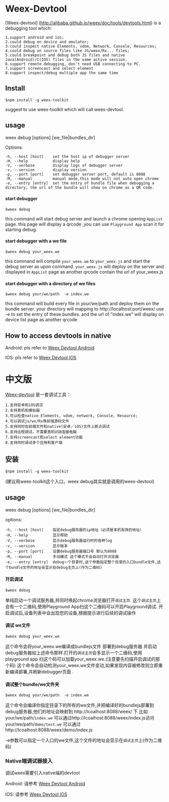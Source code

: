 Weex-Devtool
============

[Weex-devtool] (http://alibaba.github.io/weex/doc/tools/devtools.html) is a debugging tool which:

    1.support android and ios;
    2.could debug on device and emulator;
    3.could inspect native Elements, vdom, Network, Console, Resources; 
    4.could debug on source files like JS/weex/Rx... files;
    5.could breakpoint and debug both JS files and native Java(Android)/C(IOS) files in the same active session.
    6.support remote debugging, don't need USB connecting to PC.
    7.support screencast and select element
    8.support inspect/debug multiple app the same time


## Install
```
$npm install -g weex-toolkit
```
suggest to use weex-toolkit which will call weex-devtool. 

##  usage

 weex debug [options] [we_file|bundles_dir]
            
  Options:
  
    -h, --host [host]    set the host ip of debugger server
    -H, --help           display help
    -V, --verbose        display logs of debugger server
    -v, --version        display version
    -p, --port [port]    set debugger server port, default is 8088
    -M, --manual         manual mode,this mode will not auto open chrome
    -e, --entry [entry]  set the entry of bundle file when debugging a directory, the url of the bundle will show on chrome as a QR code.
     
#### start debugger
```
$weex debug
```
this command will start debug server and launch a chrome opening `AppList` page.
this page will display a qrcode ,you can use `Playground App` scan it for starting debug.

#### start debugger with a we file
```
$weex debug your_weex.we
```
this command will compile `your_weex.we` to `your_weex.js`  and start the debug server as upon command.
`your_weex.js` will deploy on the server and displayed in `AppList` page as  another qrcode contain the url of your_weex.js


#### start debugger with a directory of we files
```
$weex debug your/we/path  -e index.we
``` 
this command will build every file in your/we/path and deploy them on the bundle server. your directory will mapping to  http://localhost:port/weex/ 
use -e to set the entry of these bundles. and the url of "index.we" will display on device list page as another qrcode 

##  How to access devtools in native

  Android: pls refer to [Weex Devtool Android](https://github.com/weexteam/weex_devtools_android/blob/master/README.md)
  
  IOS: pls refer to [Weex Devtool IOS](https://github.com/weexteam/weex-devtool-iOS/blob/master/README-zh.md)




# 中文版
    
[Weex-devtool](http://alibaba.github.io/weex/doc/tools/devtools.html) 是一套调试工具：

    1.支持安卓和iOS调试
    2.支持真机和模拟器
    3.可以检查native Elements, vdom, network, Console, Resource;
    4.可以调试js/wx/Rx等前端源码文件
    5.支持同时在前端文件和native(安卓／iOS)文件上断点调试
    6.支持远程调试，不需要真机USB连接电脑
    7.支持screencast和select element功能
    8.支持同时调试多个应用和客户端
    
## 安装
```
$npm install -g weex-toolkit
```
(建议用weex-toolkit这个入口。weex debug其实就是调用的weex-devtool)
##  usage

 weex debug [options] [we_file|bundles_dir]
            
  options:
  
    -h, --host [host]    指定debug服务器的ip地址（必须是本机有效的地址）
    -H, --help           显示帮助
    -V, --verbose        显示debug服务器运行时的各种log
    -v, --version        显示版本
    -p, --port [port]    设置debug服务器端口号 默认为8088
    -M, --manual         手动模式 这个模式不会自动打开浏览器
    -e, --entry [entry]  debug一个目录时,这个参数指定整个目录的入口bundle文件,这个bundle文件的地址会显示在debug主页上(作为二维码)

#### 开启调试
```
$weex debug
```
单纯启动一个调试服务器,并同时唤起chrome浏览器打开`调试主页`.
这个`调试主页`上会有一个二维码,使用Playground App扫这个二维码可以开启Playground调试.
开启调试后,设备列表中会出现您的设备,根据提示进行后续的调试操作

#### 调试 we文件
```
$weex debug your_weex.we
```
这个命令会将your_weex.we编译成bundlejs文件 部署到debug服务器
并启动debug服务器如上述命令那样.打开的`调试主页`会多显示一个二维码,使用playground app
扫这个码可以加载your_weex.we.(注意要先扫描开启调试的那个码)
这个命令会自动检测your_weex.we文件变动,如果发现内容被修改则立即重新编译部署,并刷新debugger页面
.
#### 调试整个bundle/we文件夹
```
$weex debug your/we/path  -e index.we
``` 
这个命令会编译你指定目录下的所有的we文件,并把编译好的bundlejs部署到debug服务器,他们的地址会映射到 http://lcoalhost:8088/weex/ 下
比如 your/we/path/`index.we` 可以通过http://lcoalhost:8088/weex/index.js访问  
your/we/path/`demo/test.we` 可以通过http://lcoalhost:8088/weex/demo/index.js  

-e参数可以指定一个入口的we文件,这个文件的地址会显示在`调试主页`上(作为二维码)


### Native端调试器接入
调试weex需要引入native端的devtool  

  Android: 请参考 [Weex Devtool Android](https://github.com/weexteam/weex_devtools_android/blob/master/README.md)
  
  IOS: 请参考 [Weex Devtool IOS](https://github.com/weexteam/weex-devtool-iOS/blob/master/README-zh.md)
